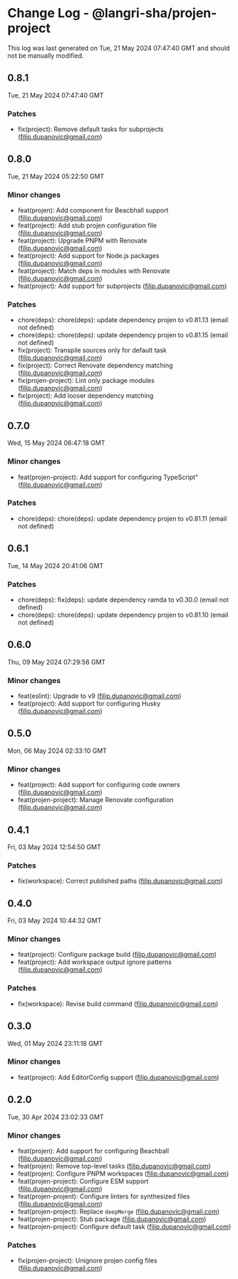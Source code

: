 # Change Log - @langri-sha/projen-project

This log was last generated on Tue, 21 May 2024 07:47:40 GMT and should not be manually modified.

<!-- Start content -->

## 0.8.1

Tue, 21 May 2024 07:47:40 GMT

### Patches

- fix(project): Remove default tasks for subprojects (filip.dupanovic@gmail.com)

## 0.8.0

Tue, 21 May 2024 05:22:50 GMT

### Minor changes

- feat(projen): Add component for Beacbhall support (filip.dupanovic@gmail.com)
- feat(project): Add stub projen configuration file (filip.dupanovic@gmail.com)
- feat(project): Upgrade PNPM with Renovate (filip.dupanovic@gmail.com)
- feat(project): Add support for Node.js packages (filip.dupanovic@gmail.com)
- feat(project): Match deps in modules with Renovate (filip.dupanovic@gmail.com)
- feat(project): Add support for subprojects (filip.dupanovic@gmail.com)

### Patches

- chore(deps): chore(deps): update dependency projen to v0.81.13 (email not defined)
- chore(deps): chore(deps): update dependency projen to v0.81.15 (email not defined)
- fix(project): Transpile sources only for default task (filip.dupanovic@gmail.com)
- fix(project): Correct Renovate dependency matching (filip.dupanovic@gmail.com)
- fix(projen-project): Lint only package modules (filip.dupanovic@gmail.com)
- fix(project): Add looser dependency matching (filip.dupanovic@gmail.com)

## 0.7.0

Wed, 15 May 2024 06:47:18 GMT

### Minor changes

- feat(projen-project): Add support for configuring TypeScript" (filip.dupanovic@gmail.com)

### Patches

- chore(deps): chore(deps): update dependency projen to v0.81.11 (email not defined)

## 0.6.1

Tue, 14 May 2024 20:41:06 GMT

### Patches

- chore(deps): fix(deps): update dependency ramda to v0.30.0 (email not defined)
- chore(deps): chore(deps): update dependency projen to v0.81.10 (email not defined)

## 0.6.0

Thu, 09 May 2024 07:29:56 GMT

### Minor changes

- feat(eslint): Upgrade to v9 (filip.dupanovic@gmail.com)
- feat(project): Add support for configuring Husky (filip.dupanovic@gmail.com)

## 0.5.0

Mon, 06 May 2024 02:33:10 GMT

### Minor changes

- feat(project): Add support for configuring code owners (filip.dupanovic@gmail.com)
- feat(projen-project): Manage Renovate configuration (filip.dupanovic@gmail.com)

## 0.4.1

Fri, 03 May 2024 12:54:50 GMT

### Patches

- fix(workspace): Correct published paths (filip.dupanovic@gmail.com)

## 0.4.0

Fri, 03 May 2024 10:44:32 GMT

### Minor changes

- feat(project): Configure package build (filip.dupanovic@gmail.com)
- feat(project): Add workspace output ignore patterns (filip.dupanovic@gmail.com)

### Patches

- fix(workspace): Revise build command (filip.dupanovic@gmail.com)

## 0.3.0

Wed, 01 May 2024 23:11:18 GMT

### Minor changes

- feat(project): Add EditorConfig support (filip.dupanovic@gmail.com)

## 0.2.0

Tue, 30 Apr 2024 23:02:33 GMT

### Minor changes

- feat(projen): Add support for configuring Beachball (filip.dupanovic@gmail.com)
- feat(projen): Remove top-level tasks (filip.dupanovic@gmail.com)
- feat(projen): Configure PNPM workspaces (filip.dupanovic@gmail.com)
- feat(projen-project): Configure ESM support (filip.dupanovic@gmail.com)
- feat(projen-projent): Configure linters for synthesized files (filip.dupanovic@gmail.com)
- feat(projen-project): Replace `deepMerge` (filip.dupanovic@gmail.com)
- feat(projen-project): Stub package (filip.dupanovic@gmail.com)
- feat(projen-project): Configure default task (filip.dupanovic@gmail.com)

### Patches

- fix(projen-project): Unignore projen config files (filip.dupanovic@gmail.com)
